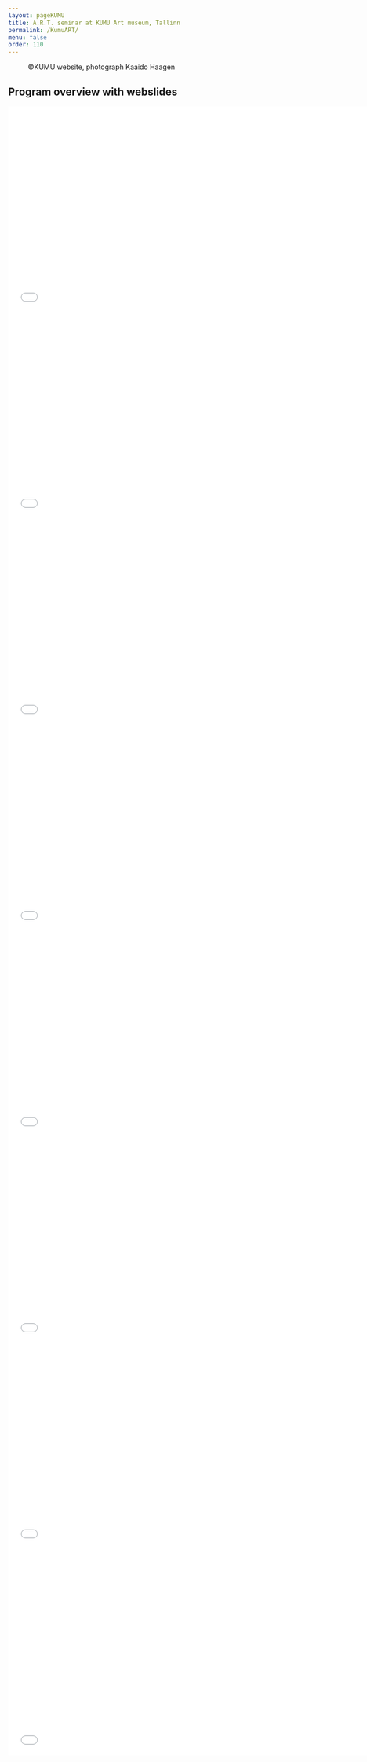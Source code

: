 ```yaml
---
layout: pageKUMU
title: A.R.T. seminar at KUMU Art museum, Tallinn
permalink: /KumuART/
menu: false
order: 110
---
```


<figure>
  <img src="http://www.mimoa.eu/images/2764_l.jpg" alt="">
  <figcaption>
    ©KUMU website, photograph Kaaido Haagen 
  </figcaption>
</figure>


Program overview with webslides
------------
<iframe src="//slides.com/openwebslides/kumuart2016interaction/embed" 					width="740" height="420" scrolling="no" frameborder="0" webkitallowfullscreen mozallowfullscreen allowfullscreen></iframe>
<iframe src="//slides.com/openwebslides/kumuart2016andressalumets/embed?token=oG643gY7" width="740" height="420" scrolling="no" frameborder="0" webkitallowfullscreen mozallowfullscreen allowfullscreen></iframe>
<iframe src="//slides.com/openwebslides/kumuart2016annvansoom/embed?token=KMW-Ji_Z" 	width="740" height="420" scrolling="no" frameborder="0" webkitallowfullscreen mozallowfullscreen allowfullscreen></iframe>
<iframe src="//slides.com/openwebslides/kumuart2016geertopsomer/embed?token=3dHFNF5t" 	width="740" height="420" scrolling="no" frameborder="0" webkitallowfullscreen mozallowfullscreen allowfullscreen></iframe>
<iframe src="//slides.com/openwebslides/kumuart2016marilinivask/embed?token=MeLJYabO" 	width="740" height="420" scrolling="no" frameborder="0" webkitallowfullscreen mozallowfullscreen allowfullscreen></iframe>
<iframe src="//slides.com/openwebslides/kumuart2016ullejaakma/embed?token=DRdH4Wc8" 	width="740" height="420" scrolling="no" frameborder="0" webkitallowfullscreen mozallowfullscreen allowfullscreen></iframe>
<iframe src="//slides.com/openwebslides/kumuart2016petradesutter/embed?token=Q-0LMqQx" 	width="740" height="420" scrolling="no" frameborder="0" webkitallowfullscreen mozallowfullscreen allowfullscreen></iframe>
<iframe src="//slides.com/openwebslides/kumuart2016debate/embed?token=hDgAtUPK" 		width="740" height="420" scrolling="no" frameborder="0" webkitallowfullscreen mozallowfullscreen allowfullscreen></iframe>
